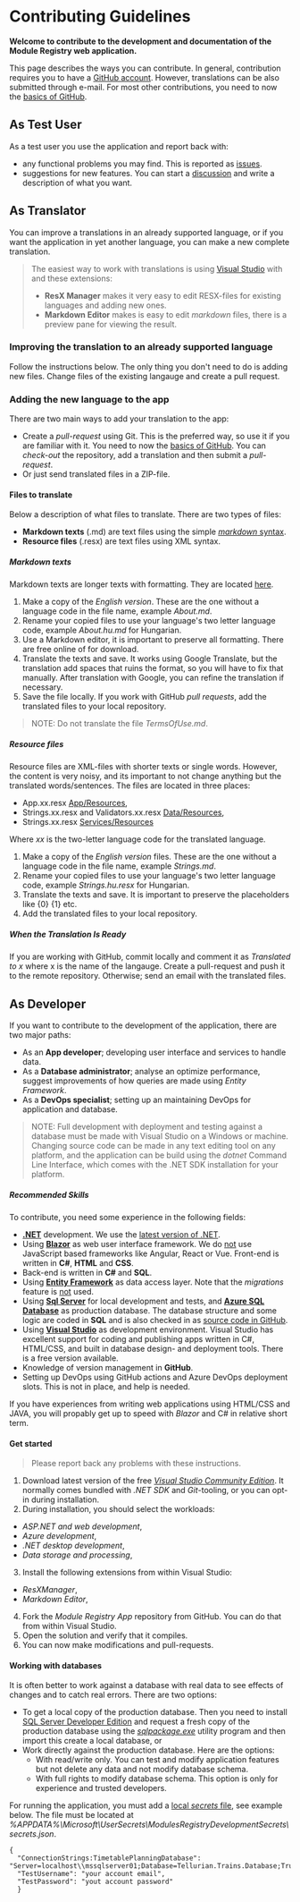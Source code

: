 # Contributing Guidelines

**Welcome to contribute to the development and documentation of the **Module Registry** web application.**

This page describes the ways you can contribute. 
In general, contribution requires you to have a [GitHub account](https://github.com/).
However, translations can be also submitted through e-mail.
For most other contributions, you need to now the [basics of GitHub](https://lab.github.com/githubtraining/introduction-to-github).

## As Test User
As a test user you use the application and report back with:
* any functional problems you may find. This is reported as [issues](https://github.com/tellurianinteractive/Tellurian.Trains.ModulesRegistryApp/issues).
* suggestions for new features. You can start a [discussion](https://github.com/tellurianinteractive/Tellurian.Trains.ModulesRegistryApp/discussions) and write a description of what you want.

## As Translator
You can improve a translations in an already supported language, 
or if you want the application in yet another language, you can make a new complete translation.

> The easiest way to work with translations is using [Visual Studio](https://visualstudio.microsoft.com/downloads/) with and these extensions:
> - **ResX Manager** makes it very easy to edit RESX-files for existing languages and adding new ones.
> - **Markdown Editor** makes is easy to edit *markdown* files, there is a preview pane for viewing the result.

### Improving the translation to an already supported language
Follow the instructions below. The only thing you don't need to do is adding new files.
Change files of the existing langauge and create a pull request.

### Adding the new language to the app
There are two main ways to add your translation to the app:
- Create a *pull-request* using Git. This is the preferred way, so use it if you are familiar with it. 
You need to now the [basics of GitHub](https://lab.github.com/githubtraining/introduction-to-github).
You can *check-out* the repository, add a translation and then submit a *pull-request*.
- Or just send translated files in a ZIP-file. 

#### Files to translate
Below a description of what files to translate. There are two types of files:
- **Markdown texts** (.md) are text files using the simple [*markdown* syntax](https://www.markdownguide.org/).
- **Resource files** (.resx) are text files using XML syntax.

##### Markdown texts
Markdown texts are longer texts with formatting. They are located [here](https://github.com/tellurianinteractive/Tellurian.Trains.ModulesRegistryApp/tree/master/SourceCode/App/Content/Markdown). 
1. Make a copy of the *English version*. These are the one without a language code in the file name, example *About.md*.
2. Rename your copied files to use your language's two letter language code, example *About.hu.md* for Hungarian.
3. Use a Markdown editor, it is important to preserve all formatting. There are free online of for download.
4. Translate the texts and save. It works using Google Translate, but the translation add spaces that ruins the format, so you will have to fix that manually.
After translation with Google, you can refine the translation if necessary.
5. Save the file locally. If you work with GitHub *pull requests*, add the translated files to your local repository.

> NOTE: Do not translate the file *TermsOfUse.md*.

##### Resource files
Resource files are XML-files with shorter texts or single words. However, the content is very noisy, and its important to not
change anything but the translated words/sentences. The files are located in three places:
* App.xx.resx [App/Resources](https://github.com/tellurianinteractive/Tellurian.Trains.ModulesRegistryApp/tree/master/SourceCode/App/Resources),
* Strings.xx.resx and Validators.xx.resx [Data/Resources](https://github.com/tellurianinteractive/Tellurian.Trains.ModulesRegistryApp/tree/master/SourceCode/Data/Resources),
* Strings.xx.resx [Services/Resources](https://github.com/tellurianinteractive/Tellurian.Trains.ModulesRegistryApp/tree/master/SourceCode/Services/Resources)

Where *xx* is the two-letter language code for the translated language.

1. Make a copy of the *English version* files. These are the one without a language code in the file name, example *Strings.md*.
2. Rename your copied files to use your language's two letter language code, example *Strings.hu.resx* for Hungarian.
3. Translate the texts and save. It is important to preserve the placeholders like {0} {1} etc.
4. Add the translated files to your local repository.

##### When the Translation Is Ready
If you are working with GitHub, commit locally and comment it as *Translated to x* where x is the name of the langauge. 
Create a pull-request and push it to the remote repository.
Otherwise; send an email with the translated files.

## As Developer
If you want to contribute to the development of the application, there are two major paths:
- As an **App developer**; developing user interface and services to handle data.
- As a **Database administrator**; analyse an optimize performance, suggest improvements of how queries are made using *Entity Framework*.
- As a **DevOps specialist**; setting up an maintaining DevOps for application and database.

> NOTE: Full development with deployment and testing against a database must be made with Visual Studio on a Windows or machine.
> Changing source code can be made in any text editing tool on any platform, and the application can be build using the *dotnet* Command Line Interface,
> which comes with the .NET SDK installation for your platform.

##### Recommended Skills
To contribute, you need some experience in the following fields:
* [**.NET**](https://docs.microsoft.com/en-us/dotnet/core/dotnet-five) development. We use the [latest version of .NET](https://dotnet.microsoft.com/).
* Using [**Blazor**](https://dotnet.microsoft.com/apps/aspnet/web-apps/blazor) as web user interface framework. We do <u>not</u> use JavaScript based frameworks like Angular, React or Vue. Front-end is written in **C#**, **HTML** and **CSS**.
* Back-end is written in **C#** and **SQL**. 
* Using [**Entity Framework**](https://docs.microsoft.com/en-us/ef/core/) as data access layer. Note that the *migrations* feature is <u>not</u> used.
* Using [**Sql Server**](https://www.microsoft.com/en-us/sql-server/sql-server-downloads) for local development and tests, and [**Azure SQL Database**](https://azure.microsoft.com/en-us/products/azure-sql/database/) as production database. The database structure and some logic are coded in **SQL** and is also checked in as [source code in GitHub](https://github.com/tellurianinteractive/Tellurian.Trains.ModulesRegistryApp/tree/master/SourceCode/Database/dbo).
* Using [**Visual Studio**](https://visualstudio.microsoft.com/) as development environment.
Visual Studio has excellent support for coding and publishing apps written in C#, HTML/CSS, and built in database design- and deployment tools. 
There is a free version available.
* Knowledge of version management in **GitHub**.
* Setting up DevOps using GitHub actions and Azure DevOps deployment slots. This is not in place, and help is needed.

If you have experiences from writing web applications using HTML/CSS and JAVA, 
you will propably get up to speed with *Blazor* and C# in relative short term.

#### Get started
>Please report back any problems with these instructions.
1. Download latest version of the free [*Visual Studio Community Edition*](https://visualstudio.microsoft.com/downloads/).
It normally comes bundled with *.NET SDK* and *Git*-tooling, or you can opt-in during installation. 
2. During installation, you should select the workloads:
- *ASP.NET and web development*,
- *Azure development*,
- *.NET desktop development*,
- *Data storage and processing*,
3. Install the following extensions from within Visual Studio:
- *ResXManager*,
- *Markdown Editor*, 
4. Fork the *Module Registry App* repository from GitHub. You can do that from within Visual Studio.
5. Open the solution and verify that it compiles.
6. You can now make modifications and pull-requests.

#### Working with databases
It is often better to work against a database with real data to see effects of changes and to catch real errors.
There are two options: 
- To get a local copy of the production database. 
Then you need to install [SQL Server Developer Edition](https://www.microsoft.com/en-us/sql-server/sql-server-downloads) and 
request a fresh copy of the production database using the [*sqlpackage.exe*](https://docs.microsoft.com/en-us/sql/tools/sqlpackage/) 
utility program and then import this create a local database, or
- Work directly against the production database. Here are the options:
  - With read/write only. You can test and modify application features but not delete any data and not modify database schema.
  - With full rights to modify database schema. This option is only for experience and trusted developers.

For running the application, you must add a [local *secrets* file](https://learn.microsoft.com/en-us/aspnet/core/security/app-secrets), see example below.
The file must be located at *&percnt;APPDATA&percnt;\Microsoft\UserSecrets\ModulesRegistryDevelopmentSecrets\secrets.json*.

````
{
  "ConnectionStrings:TimetablePlanningDatabase": "Server=localhost\\mssqlserver01;Database=Tellurian.Trains.Database;Trusted_Connection=True;TrustServerCertificate=True",
  "TestUsername": "your account email",
  "TestPassword": "yout account password"
  }
````
